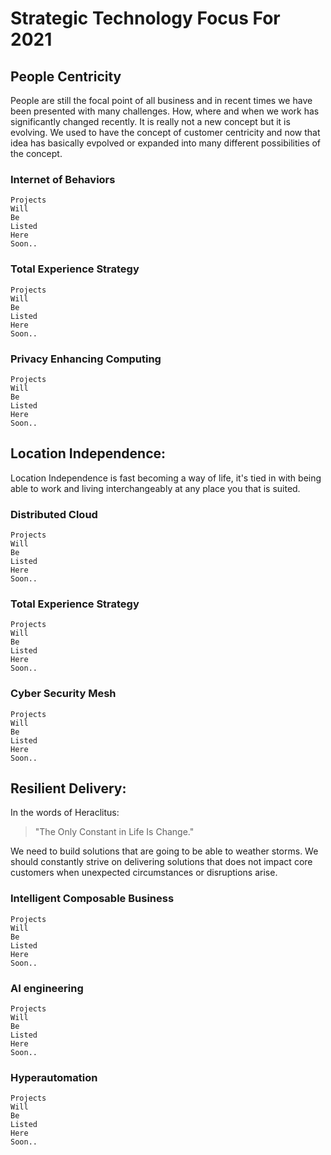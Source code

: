 # Strategic Technology Focus For 2021
  
## People Centricity

People are still the focal point of all business and in recent times we have been presented with many challenges. How, where and when we work has significantly changed recently. It is really not a new concept but it is evolving. We used to have the concept of customer centricity and now that idea has basically evpolved or expanded into many different possibilities of the concept.

### Internet of Behaviors

```
Projects 
Will
Be
Listed
Here 
Soon..
```

### Total Experience Strategy

```
Projects 
Will
Be
Listed
Here 
Soon..
```

### Privacy Enhancing Computing

```
Projects 
Will
Be
Listed
Here 
Soon..
```

## Location Independence:

Location Independence is fast becoming a way of life, it's tied in with being able to work and living interchangeably at any place you that is suited.

### Distributed Cloud

```
Projects 
Will
Be
Listed
Here 
Soon..
```

### Total Experience Strategy

```
Projects 
Will
Be
Listed
Here 
Soon..
```

### Cyber Security Mesh

```
Projects 
Will
Be
Listed
Here 
Soon..
```

## Resilient Delivery:
In the words of Heraclitus:
> "The Only Constant in Life Is Change."

We need to build solutions that are going to be able to weather storms. We should constantly strive on delivering solutions that does not impact core customers when unexpected circumstances or disruptions arise.

### Intelligent Composable Business

```
Projects 
Will
Be
Listed
Here 
Soon..
```

### AI engineering

```
Projects 
Will
Be
Listed
Here 
Soon..
```

### Hyperautomation

```
Projects 
Will
Be
Listed
Here 
Soon..
```
